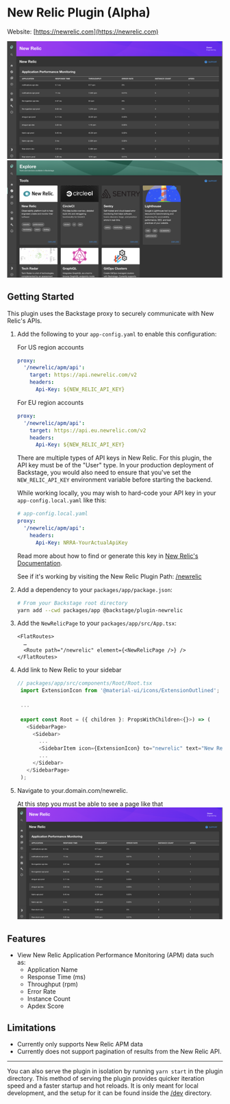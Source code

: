 # New Relic Plugin (Alpha)

Website: [https://newrelic.com](https://newrelic.com)

<img src="./src/assets/img/newrelic-plugin-apm.png" alt="New Relic Plugin APM" />
<img src="./src/assets/img/newrelic-plugin-tools.png" alt="New Relic Plugin Tools" />

## Getting Started

This plugin uses the Backstage proxy to securely communicate with New Relic's
APIs.

1.  Add the following to your `app-config.yaml` to enable this configuration:

    For US region accounts

    ```yaml
    proxy:
      '/newrelic/apm/api':
        target: https://api.newrelic.com/v2
        headers:
          Api-Key: ${NEW_RELIC_API_KEY}
    ```

    For EU region accounts

    ```yaml
    proxy:
      '/newrelic/apm/api':
        target: https://api.eu.newrelic.com/v2
        headers:
          Api-Key: ${NEW_RELIC_API_KEY}
    ```

    There are multiple types of API keys in New Relic. For this plugin, the API key must be of the "User" type.
    In your production deployment of Backstage, you would also need to ensure that
    you've set the `NEW_RELIC_API_KEY` environment variable before starting
    the backend.

    While working locally, you may wish to hard-code your API key in your
    `app-config.local.yaml` like this:

    ```yaml
    # app-config.local.yaml
    proxy:
      '/newrelic/apm/api':
        headers:
          Api-Key: NRRA-YourActualApiKey
    ```

    Read more about how to find or generate this key in
    [New Relic's Documentation](https://docs.newrelic.com/docs/apis/intro-apis/new-relic-api-keys/).

    See if it's working by visiting the New Relic Plugin Path:
    [/newrelic](http://localhost:3000/newrelic)

2.  Add a dependency to your `packages/app/package.json`:
    ```sh
    # From your Backstage root directory
    yarn add --cwd packages/app @backstage/plugin-newrelic
    ```
3.  Add the `NewRelicPage` to your `packages/app/src/App.tsx`:

    ```tsx
    <FlatRoutes>
      …
      <Route path="/newrelic" element={<NewRelicPage />} />
    </FlatRoutes>
    ```

4.  Add link to New Relic to your sidebar

    ```typescript
    // packages/app/src/components/Root/Root.tsx
     import ExtensionIcon from '@material-ui/icons/ExtensionOutlined';

     ...

     export const Root = ({ children }: PropsWithChildren<{}>) => (
       <SidebarPage>
         <Sidebar>
           ...
           <SidebarItem icon={ExtensionIcon} to="newrelic" text="New Relic" />
           ...
         </Sidebar>
       </SidebarPage>
     );

    ```

5.  Navigate to your.domain.com/newrelic.

    At this step you must be able to see a page like that
    <img src="./src/assets/img/newrelic-plugin-apm.png" alt="New Relic Plugin APM" />

## Features

- View New Relic Application Performance Monitoring (APM) data such as:
  - Application Name
  - Response Time (ms)
  - Throughput (rpm)
  - Error Rate
  - Instance Count
  - Apdex Score

## Limitations

- Currently only supports New Relic APM data
- Currently does not support pagination of results from the New Relic API.

---

You can also serve the plugin in isolation by running `yarn start` in the plugin directory.
This method of serving the plugin provides quicker iteration speed and a faster startup and hot reloads.
It is only meant for local development, and the setup for it can be found inside the [/dev](./dev) directory.
